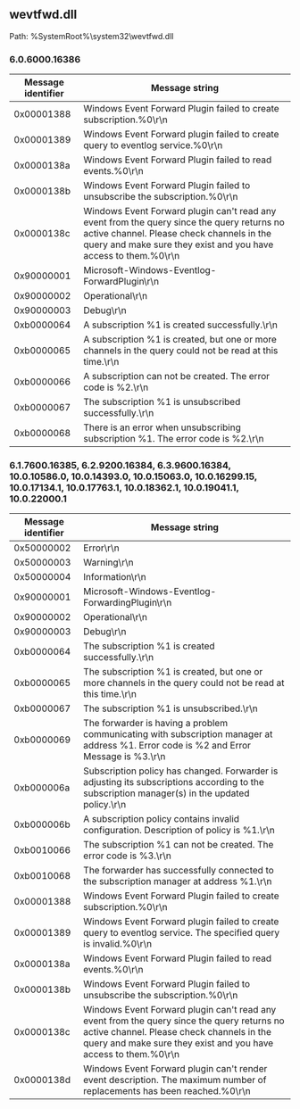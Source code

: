 ## wevtfwd.dll

Path: %SystemRoot%\system32\wevtfwd.dll

### 6.0.6000.16386

Message identifier | Message string
--- | ---
0x00001388 | Windows Event Forward Plugin failed to create subscription.%0\r\n
0x00001389 | Windows Event Forward plugin failed to create query to eventlog service.%0\r\n
0x0000138a | Windows Event Forward Plugin failed to read events.%0\r\n
0x0000138b | Windows Event Forward Plugin failed to unsubscribe the subscription.%0\r\n
0x0000138c | Windows Event Forward plugin can't read any event from the query since the query returns no active channel. Please check channels in the query and make sure they exist and you have access to them.%0\r\n
0x90000001 | Microsoft-Windows-Eventlog-ForwardPlugin\r\n
0x90000002 | Operational\r\n
0x90000003 | Debug\r\n
0xb0000064 | A subscription %1 is created successfully.\r\n
0xb0000065 | A subscription %1 is created, but one or more channels in the query could not be read at this time.\r\n
0xb0000066 | A subscription can not be created. The error code is %2.\r\n
0xb0000067 | The subscription %1 is unsubscribed successfully.\r\n
0xb0000068 | There is an error when unsubscribing subscription %1. The error code is %2.\r\n

### 6.1.7600.16385, 6.2.9200.16384, 6.3.9600.16384, 10.0.10586.0, 10.0.14393.0, 10.0.15063.0, 10.0.16299.15, 10.0.17134.1, 10.0.17763.1, 10.0.18362.1, 10.0.19041.1, 10.0.22000.1

Message identifier | Message string
--- | ---
0x50000002 | Error\r\n
0x50000003 | Warning\r\n
0x50000004 | Information\r\n
0x90000001 | Microsoft-Windows-Eventlog-ForwardingPlugin\r\n
0x90000002 | Operational\r\n
0x90000003 | Debug\r\n
0xb0000064 | The subscription %1 is created successfully.\r\n
0xb0000065 | The subscription %1 is created, but one or more channels in the query could not be read at this time.\r\n
0xb0000067 | The subscription %1 is unsubscribed.\r\n
0xb0000069 | The forwarder is having a problem communicating with subscription manager at address %1.  Error code is %2 and Error Message is %3.\r\n
0xb000006a | Subscription policy has changed.  Forwarder is adjusting its subscriptions according to the subscription manager(s) in the updated policy.\r\n
0xb000006b | A subscription policy contains invalid configuration.  Description of policy is %1.\r\n
0xb0010066 | The subscription %1 can not be created. The error code is %3.\r\n
0xb0010068 | The forwarder has successfully connected to the subscription manager at address %1.\r\n
0x00001388 | Windows Event Forward Plugin failed to create subscription.%0\r\n
0x00001389 | Windows Event Forward plugin failed to create query to eventlog service. The specified query is invalid.%0\r\n
0x0000138a | Windows Event Forward Plugin failed to read events.%0\r\n
0x0000138b | Windows Event Forward Plugin failed to unsubscribe the subscription.%0\r\n
0x0000138c | Windows Event Forward plugin can't read any event from the query since the query returns no active channel. Please check channels in the query and make sure they exist and you have access to them.%0\r\n
0x0000138d | Windows Event Forward plugin can't render event description. The maximum number of replacements has been reached.%0\r\n
